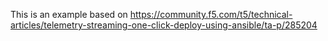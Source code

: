 This is an example based on https://community.f5.com/t5/technical-articles/telemetry-streaming-one-click-deploy-using-ansible/ta-p/285204 
